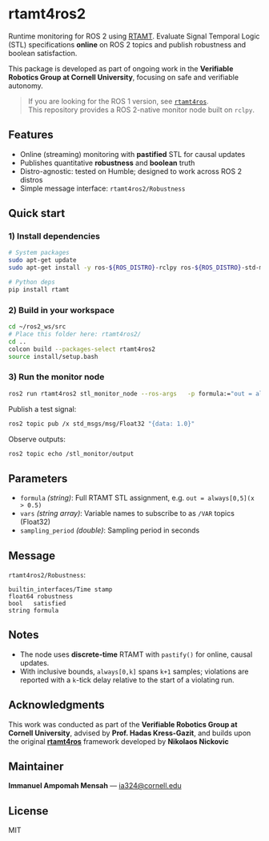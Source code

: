 # rtamt4ros2

Runtime monitoring for ROS 2 using [RTAMT](https://github.com/nickovic/rtamt).
Evaluate Signal Temporal Logic (STL) specifications **online** on ROS 2 topics and publish robustness and boolean satisfaction.

This package is developed as part of ongoing work in the **Verifiable Robotics Group at Cornell University**, focusing on safe and verifiable autonomy.

> If you are looking for the ROS 1 version, see [`rtamt4ros`](https://github.com/nickovic/rtamt4ros).  
> This repository provides a ROS 2-native monitor node built on `rclpy`.

## Features
- Online (streaming) monitoring with **pastified** STL for causal updates
- Publishes quantitative **robustness** and **boolean** truth
- Distro-agnostic: tested on Humble; designed to work across ROS 2 distros
- Simple message interface: `rtamt4ros2/Robustness`

## Quick start

### 1) Install dependencies
```bash
# System packages
sudo apt-get update
sudo apt-get install -y ros-${ROS_DISTRO}-rclpy ros-${ROS_DISTRO}-std-msgs

# Python deps
pip install rtamt
```

### 2) Build in your workspace
```bash
cd ~/ros2_ws/src
# Place this folder here: rtamt4ros2/
cd ..
colcon build --packages-select rtamt4ros2
source install/setup.bash
```

### 3) Run the monitor node
```bash
ros2 run rtamt4ros2 stl_monitor_node --ros-args   -p formula:="out = always[0,5](x > 0.5)"   -p vars:="['x']"   -p sampling_period:=0.1
```

Publish a test signal:
```bash
ros2 topic pub /x std_msgs/msg/Float32 "{data: 1.0}"
```

Observe outputs:
```bash
ros2 topic echo /stl_monitor/output
```

## Parameters
- `formula` *(string)*: Full RTAMT STL assignment, e.g. `out = always[0,5](x > 0.5)`
- `vars` *(string array)*: Variable names to subscribe to as `/VAR` topics (Float32)
- `sampling_period` *(double)*: Sampling period in seconds

## Message
`rtamt4ros2/Robustness`:
```text
builtin_interfaces/Time stamp
float64 robustness
bool   satisfied
string formula
```

## Notes
- The node uses **discrete-time** RTAMT with `pastify()` for online, causal updates.
- With inclusive bounds, `always[0,k]` spans `k+1` samples; violations are reported with a `k`-tick delay relative to the start of a violating run.

## Acknowledgments
This work was conducted as part of the **Verifiable Robotics Group at Cornell University**, advised by **Prof. Hadas Kress-Gazit**, and builds upon the original [**rtamt4ros**](https://github.com/nickovic/rtamt4ros) framework developed by **Nikolaos Nickovic**
## Maintainer
**Immanuel Ampomah Mensah** — ia324@cornell.edu

## License
MIT
